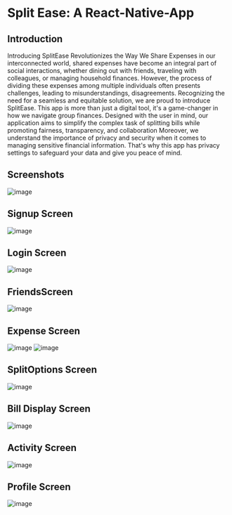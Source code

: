 # Split Ease: A React-Native-App
  ## Introduction
  Introducing SplitEase Revolutionizes the Way We Share Expenses in our interconnected world, shared expenses have become an integral part of social interactions, whether dining out with friends, traveling with   
  colleagues, or managing household finances. 
  However, the process of dividing these expenses among multiple individuals often presents challenges, leading to misunderstandings, disagreements. Recognizing the need for a seamless and equitable solution, we 
  are proud to introduce SplitEase. This app is more than just a digital tool, it's a game-changer in how we navigate group finances. Designed with the user in mind, our application aims to simplify the complex 
  task of splitting bills while promoting fairness, transparency, and collaboration 
Moreover, we understand the importance of privacy and security when it comes to managing sensitive financial information. That's why this app has privacy settings to safeguard your data and give you peace of mind. 


  ## Screenshots
  ![image](https://github.com/user-attachments/assets/38660aa5-400d-4c1a-96fc-09a3b632e463)
  ## Signup Screen
  ![image](https://github.com/user-attachments/assets/197f2e0c-7173-4f56-a92f-2713d26c1bf1)

  ## Login Screen
  ![image](https://github.com/user-attachments/assets/3839aa88-4983-4d64-8167-f8c49d82947d)



  ## FriendsScreen
  ![image](https://github.com/user-attachments/assets/cb945912-548e-47ed-a25c-ec2a709c2bed)


  
  ## Expense Screen
  ![image](https://github.com/user-attachments/assets/1596d39b-a676-4c85-9a68-c51142cda9a2)
  ![image](https://github.com/user-attachments/assets/816a4a84-150c-49a0-a7bf-d5b77490d5ad)


  
  ## SplitOptions Screen
  ![image](https://github.com/user-attachments/assets/23ec9749-1e06-48c0-8c41-40403c915942)



  ## Bill Display Screen
  ![image](https://github.com/user-attachments/assets/fa7b0715-a5e5-4d10-84f8-f44a68859f87)



  ## Activity Screen
  ![image](https://github.com/user-attachments/assets/6e1b0cc4-6ffe-4bbe-93cd-358c41e49b98)



  ## Profile Screen
  ![image](https://github.com/user-attachments/assets/2e014f43-a5fc-4662-a180-bb3bb667ba67)







  

